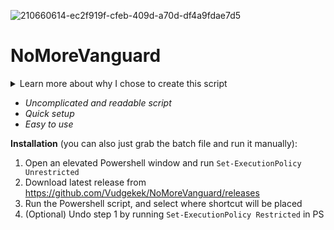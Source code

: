 ![210660614-ec2f919f-cfeb-409d-a70d-df4a9fdae7d5](https://github.com/Vudgekek/NoMoreVanguard/assets/70611009/78cf45b7-4cb8-41ec-86e0-921bcd518dba)
# NoMoreVanguard

<details> 
  <summary>Learn more about why I chose to create this script </summary>
https://www.engadget.com/valorant-vanguard-riot-games-security-interview-video-170025435.html

https://www.youtube.com/watch?v=_dOCtaBObg4
</details>

- *Uncomplicated and readable script*
- *Quick setup*
- *Easy to use*

**Installation** (you can also just grab the batch file and run it manually):
1. Open an elevated Powershell window and run `Set-ExecutionPolicy Unrestricted` 
2. Download latest release from https://github.com/Vudgekek/NoMoreVanguard/releases
3. Run the Powershell script, and select where shortcut will be placed
4. (Optional) Undo step 1 by running `Set-ExecutionPolicy Restricted` in PS
